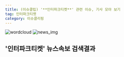 ```yaml
---
title: (이슈클립) '**인터파크티켓**' 관련 이슈, 기사 모아 보기
tag: 인터파크티켓
category: 이슈클리핑
---
```

![wordcloud](https://s3.ap-northeast-2.amazonaws.com/lyrics101-wordcloud/2018-10-01-1538374457.png)
![news_img](https://user-images.githubusercontent.com/42597476/44507050-1206f400-a6e4-11e8-8d98-7ffbfebb353f.png)
## **'**인터파크티켓**'** 뉴스속보 검색결과

